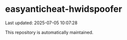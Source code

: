 # easyanticheat-hwidspoofer

Last updated: 2025-07-05 10:07:28

This repository is automatically maintained.
